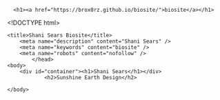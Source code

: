  </head>
  <body>
    <div class="container-lg px-3 my-5 markdown-body">
      
      <h1><a href="https://brox0rz.github.io/biosite/">biosite</a></h1>
      

      
<p>&lt;!DOCTYPE html&gt;</p>
<html lang="en">
    <head>
          
    <title>Shani Sears Biosite</title>
        <meta name="description" content="Shani Sears" />
        <meta name="keywords" content="biosite" />
        <meta name="robots" content="nofollow" />
            </head>
    <body>
        <div id="container"><h1>Shani Sears</h1></div>
                <h2>Sunshine Earth Design</h2>
             
    </body>
      
</html>
